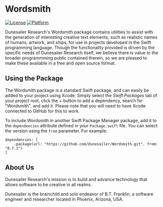 Wordsmith
=========

[![License](https://img.shields.io/badge/License-MIT-blue.svg)](https://github.com/dunesailer/Wordsmith/blob/master/LICENSE)
[![Platform](https://img.shields.io/badge/in-swift5.3-orange.svg)](https://github.com/apple/swift)

Dunesailer Research's Wordsmith package contains utilities to assist with the generation of interesting creative text elements, such as realistic names of humans, artwork, and ships, for use in projects developed in the Swift programming language. Though the functionality provided is driven by the specific needs of Dunesailer Research itself, we believe there is value to the broader programmming public contained therein, so we are pleased to make these available in a free and open source format.


## Using the Package

The Wordsmith package is a standard Swift package, and can easily be added to your project using Xcode. Simply select the *Swift Packages* tab of your project root, click the + button to add a dependency, search for "Wordsmith", and add it. Please note that you will need to have Xcode connected to GitHub for this to work.

To include Wordsmith in another Swift Package Manager package, add it to the `dependencies` attribute defined in your `Package.swift` file. You can select the version using the `from` parameter. For example:
```
dependencies: [
	.package(url: "https://github.com/dunesailer/Wordsmith.git", from: "0.7.1")
]
```


## About Us

Dunesailer Research's mission is to build and advance technology that allows software to be creative in all realms.

Dunesailer is the brainchild and solo endeavor of B.T. Franklin, a software engineer and researcher located in Phoenix, Arizona, USA.
